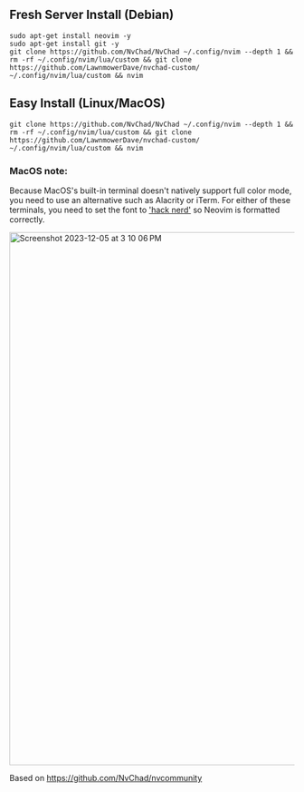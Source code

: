## Fresh Server Install (Debian)
```
sudo apt-get install neovim -y
sudo apt-get install git -y
git clone https://github.com/NvChad/NvChad ~/.config/nvim --depth 1 && rm -rf ~/.config/nvim/lua/custom && git clone https://github.com/LawnmowerDave/nvchad-custom/ ~/.config/nvim/lua/custom && nvim
```

## Easy Install (Linux/MacOS)

```
git clone https://github.com/NvChad/NvChad ~/.config/nvim --depth 1 && rm -rf ~/.config/nvim/lua/custom && git clone https://github.com/LawnmowerDave/nvchad-custom/ ~/.config/nvim/lua/custom && nvim
```

### MacOS note:
Because MacOS's built-in terminal doesn't natively support full color mode, you need to use an alternative such as Alacrity or iTerm. For either of these terminals, you need to set the font to ['hack nerd'](https://www.nerdfonts.com/font-downloads) so Neovim is formatted correctly.

<img width="940" alt="Screenshot 2023-12-05 at 3 10 06 PM" src="https://github.com/LawnmowerDave/nvchad-custom/assets/19471665/b29c3ad8-41ea-481a-b7ae-65090a1fa41d">

Based on https://github.com/NvChad/nvcommunity
